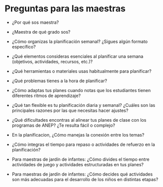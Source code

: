 # Preguntas para las maestras

- ¿Por qué sos maestra?

- ¿Maestra de qué grado sos?

- ¿Cómo organizas la planificación semanal? ¿Sigues algún formato específico?

- ¿Qué elementos consideras esenciales al planificar una semana (objetivos, actividades, recursos, etc.)?

- ¿Qué herramientas o materiales usas habitualmente para planificar?

- ¿Qué problemas tienes a la hora de planificar?

- ¿Cómo adaptas tus planes cuando notas que los estudiantes tienen diferentes ritmos de aprendizaje?

- ¿Qué tan flexible es tu planificación diaria y semanal? ¿Cuáles son las principales razones por las que necesitas hacer ajustes?

- ¿Qué dificultades encontras al alinear tus planes de clase con los programas de ANEP? ¿Te resulta fácil o complejo?

- En la planificacion, ¿Cómo manejas la conexión entre los temas?

- ¿Cómo integras el tiempo para repaso o actividades de refuerzo en la planificación?

- Para maestras de jardín de infantes: ¿Cómo divides el tiempo entre actividades de juego y actividades estructuradas en tus planes?

- Para maestras de jardín de infantes: ¿Cómo decides qué actividades son más adecuadas para el desarrollo de los niños en distintas etapas?
